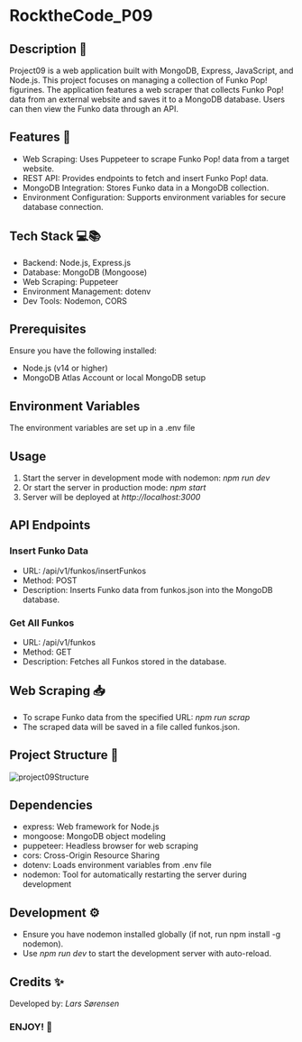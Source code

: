 # RocktheCode_P09

## Description 📄
Project09 is a web application built with MongoDB, Express, JavaScript, and Node.js. This project focuses on managing a collection of Funko Pop! figurines. The application features a web scraper that collects Funko Pop! data from an external website and saves it to a MongoDB database. Users can then view the Funko data through an API.

## Features 🚀
- Web Scraping: Uses Puppeteer to scrape Funko Pop! data from a target website.
- REST API: Provides endpoints to fetch and insert Funko Pop! data.
- MongoDB Integration: Stores Funko data in a MongoDB collection.
- Environment Configuration: Supports environment variables for secure database connection.

## Tech Stack 💻📚
- Backend: Node.js, Express.js
- Database: MongoDB (Mongoose)
- Web Scraping: Puppeteer
- Environment Management: dotenv
- Dev Tools: Nodemon, CORS

## Prerequisites
Ensure you have the following installed:
- Node.js (v14 or higher)
- MongoDB Atlas Account or local MongoDB setup

## Environment Variables
The environment variables are set up in a .env file

## Usage
1. Start the server in development mode with nodemon: *npm run dev*
2. Or start the server in production mode: *npm start*
3. Server will be deployed at *http://localhost:3000*

## API Endpoints
### Insert Funko Data
- URL: /api/v1/funkos/insertFunkos
- Method: POST
- Description: Inserts Funko data from funkos.json into the MongoDB database.
### Get All Funkos
- URL: /api/v1/funkos
- Method: GET
- Description: Fetches all Funkos stored in the database.

## Web Scraping 📥
- To scrape Funko data from the specified URL: *npm run scrap*
- The scraped data will be saved in a file called funkos.json.

## Project Structure 📂 
![project09Structure](https://github.com/user-attachments/assets/4857a0e4-fc8f-46d7-8209-968e520c510f)

## Dependencies
- express: Web framework for Node.js
- mongoose: MongoDB object modeling
- puppeteer: Headless browser for web scraping
- cors: Cross-Origin Resource Sharing
- dotenv: Loads environment variables from .env file
- nodemon: Tool for automatically restarting the server during development

## Development ⚙
- Ensure you have nodemon installed globally (if not, run npm install -g nodemon).
- Use *npm run dev* to start the development server with auto-reload.

## Credits ✨
Developed by: *Lars Sørensen*

### ENJOY! 💙

  
  
  


  
